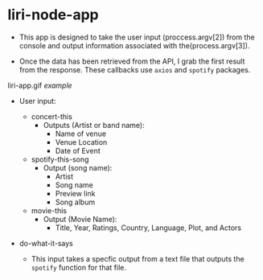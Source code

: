 # liri-node-app

* This app is designed to take the user input (proccess.argv[2]) from the console and output information associated with the(process.argv[3]).

* Once the data has been retrieved from the API, I grab the first result from the response. These callbacks use `axios` and `spotify` packages.

liri-app.gif
 *example*
 
* User input: 
    * concert-this
        * Outputs (Artist or band name):
            * Name of venue
            * Venue Location
            * Date of Event
    * spotify-this-song
        * Output (song name):
            * Artist
            * Song name
            * Preview link
            * Song album
    * movie-this
        * Output (Movie Name):
            * Title, Year, Ratings, Country, Language, Plot, and Actors


* do-what-it-says
    * This input takes a specfic output from a text file that outputs the `spotify` function for that file.
        

